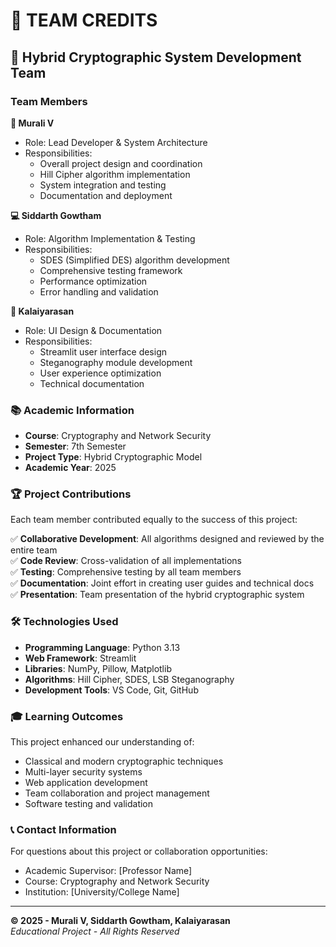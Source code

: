 # 👥 TEAM CREDITS

## 🔐 Hybrid Cryptographic System Development Team

### Team Members

**🎯 Murali V**
- Role: Lead Developer & System Architecture
- Responsibilities:
  - Overall project design and coordination
  - Hill Cipher algorithm implementation
  - System integration and testing
  - Documentation and deployment

**💻 Siddarth Gowtham** 
- Role: Algorithm Implementation & Testing
- Responsibilities:
  - SDES (Simplified DES) algorithm development
  - Comprehensive testing framework
  - Performance optimization
  - Error handling and validation

**🎨 Kalaiyarasan**
- Role: UI Design & Documentation
- Responsibilities:
  - Streamlit user interface design
  - Steganography module development
  - User experience optimization
  - Technical documentation

### 📚 Academic Information

- **Course**: Cryptography and Network Security
- **Semester**: 7th Semester
- **Project Type**: Hybrid Cryptographic Model
- **Academic Year**: 2025

### 🏆 Project Contributions

Each team member contributed equally to the success of this project:

✅ **Collaborative Development**: All algorithms designed and reviewed by the entire team  
✅ **Code Review**: Cross-validation of all implementations  
✅ **Testing**: Comprehensive testing by all team members  
✅ **Documentation**: Joint effort in creating user guides and technical docs  
✅ **Presentation**: Team presentation of the hybrid cryptographic system  

### 🛠️ Technologies Used

- **Programming Language**: Python 3.13
- **Web Framework**: Streamlit
- **Libraries**: NumPy, Pillow, Matplotlib
- **Algorithms**: Hill Cipher, SDES, LSB Steganography
- **Development Tools**: VS Code, Git, GitHub

### 🎓 Learning Outcomes

This project enhanced our understanding of:
- Classical and modern cryptographic techniques
- Multi-layer security systems
- Web application development
- Team collaboration and project management
- Software testing and validation

### 📞 Contact Information

For questions about this project or collaboration opportunities:
- Academic Supervisor: [Professor Name]
- Course: Cryptography and Network Security
- Institution: [University/College Name]

---

**© 2025 - Murali V, Siddarth Gowtham, Kalaiyarasan**  
*Educational Project - All Rights Reserved*